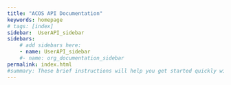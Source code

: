 ```yaml
---
title: "ACOS API Documentation"
keywords: homepage
# tags: [index]
sidebar:  UserAPI_sidebar
sidebars: 
    # add sidebars here:
    - name: UserAPI_sidebar
    #- name: org_documentation_sidebar
permalink: index.html
#summary: These brief instructions will help you get started quickly with the theme. The other topics in this help provide additional information and detail about working with other aspects of this theme and Jekyll.
---
```


